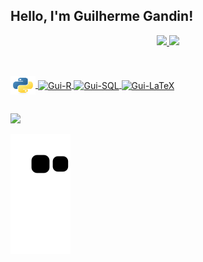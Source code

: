 ## Hello, I'm Guilherme Gandin!


<div align="center">
   <a href="https://github.com/Guigandin">
<!-- Estatísticas gerais -->
   <img height="180em" src="https://github-readme-stats.vercel.app/api?username=Guigandin&show_icons=true&theme=dark&include_all_commits=true&count_private=true"/>
      
<!-- Estatísticas das linguagens -->
   <img height="180em" src="https://github-readme-stats.vercel.app/api/top-langs/?username=Guigandin&layout=compact&langs_count=2&theme=dark"/>
</div>
   
  ##
   
<!--    Ícones das linguagens -->
<div style="display: inline_block"><br>
  <img align="center" alt="Gui-Python" height="30" width="40" src="https://raw.githubusercontent.com/devicons/devicon/master/icons/python/python-original.svg">
  <img align="center" alt="Gui-R" height="30" width="40" src="https://cdn.jsdelivr.net/gh/devicons/devicon/icons/r/r-original.svg">
  <img align="center" alt="Gui-SQL" height="30" width="40" src="https://cdn.jsdelivr.net/gh/devicons/devicon/icons/microsoftsqlserver/microsoftsqlserver-plain-wordmark.svg">
  <img align="center" alt="Gui-LaTeX" height="30" width="40" src="https://cdn.jsdelivr.net/gh/devicons/devicon/icons/latex/latex-original.svg">
</div>
   
 ##
   
<!--    Contatos -->
 <div>  
   <a href="https://br.linkedin.com/in/guilherme-gandin" target="_blank"><img src="https://img.shields.io/badge/-LinkedIn-%230077B5?style=for-the-badge&logo=linkedin&logoColor=white" target="_blank"></a>
    
   <!-- Jogo da cobrinha passando pelas contribuições -->
   ![Snake animation](https://github.com/Guigandin/Guigandin/blob/output/github-contribution-grid-snake.svg)
    
</div>
